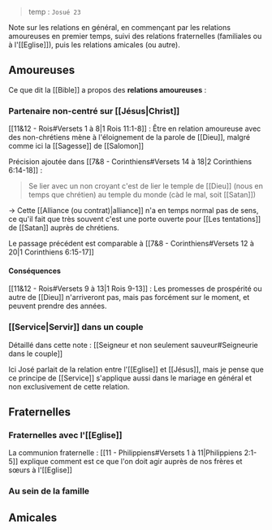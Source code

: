 > temp : `Josué 23`

Note sur les relations en général, en commençant par les relations amoureuses en premier temps, suivi des relations fraternelles (familiales ou à l'[[Eglise]]), puis les relations amicales (ou autre).
## Amoureuses
Ce que dit la [[Bible]] a propos des **relations amoureuses** :
### Partenaire non-centré sur [[Jésus|Christ]]
[[11&12 - Rois#Versets 1 à 8|1 Rois 11:1-8]] : Être en relation amoureuse avec des non-chrétiens mène à l'éloignement de la parole de [[Dieu]], malgré comme ici la [[Sagesse]] de [[Salomon]]

Précision ajoutée dans [[7&8 - Corinthiens#Versets 14 à 18|2 Corinthiens 6:14-18]] :
> Se lier avec un non croyant c'est de lier le temple de [[Dieu]] (nous en temps que chrétien) au temple du monde (càd le mal, soit [[Satan]])

-> Cette [[Alliance (ou contrat)|alliance]] n'a en temps normal pas de sens, ce qu'il fait que très souvent c'est une porte ouverte pour [[Les tentations]] de [[Satan]] auprès de chrétiens.

Le passage précédent est comparable à [[7&8 - Corinthiens#Versets 12 à 20|1 Corinthiens 6:15-17]]
#### Conséquences
[[11&12 - Rois#Versets 9 à 13|1 Rois 9-13]] : Les promesses de prospérité ou autre de [[Dieu]] n'arriveront pas, mais pas forcément sur le moment, et peuvent prendre des années.
### [[Service|Servir]] dans un couple
Détaillé dans cette note : [[Seigneur et non seulement sauveur#Seigneurie dans le couple]]

Ici José parlait de la relation entre l'[[Eglise]] et [[Jésus]], mais je pense que ce principe de [[Service]] s'applique aussi dans le mariage en général et non exclusivement de cette relation.
## Fraternelles
### Fraternelles avec l'[[Eglise]]
La communion fraternelle : [[11 - Philippiens#Versets 1 à 11|Philippiens 2:1-5]] explique comment est ce que l'on doit agir auprès de nos frères et sœurs à l'[[Eglise]]
### Au sein de la famille
## Amicales
